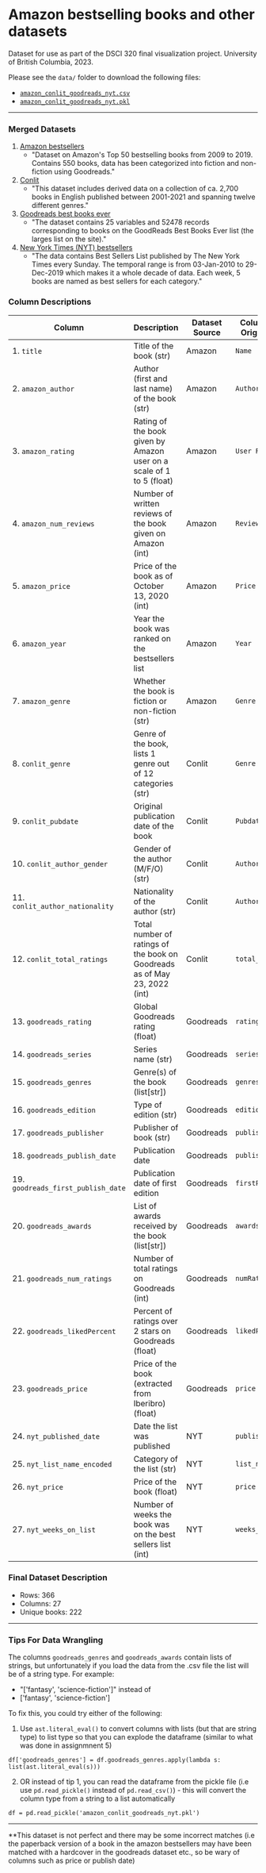 # Amazon bestselling books and other datasets

Dataset for use as part of the DSCI 320 final visualization project. University of British Columbia, 2023. 

Please see the `data/` folder to download the following files: 
- [`amazon_conlit_goodreads_nyt.csv`](https://github.com/shlrley/amazon_bestsellers/blob/main/data/amazon_conlit_goodreads_nyt.csv)
- [`amazon_conlit_goodreads_nyt.pkl`](https://github.com/shlrley/amazon_bestsellers/blob/main/data/amazon_conlit_goodreads_nyt.pkl)

---

### **Merged Datasets**

1. [Amazon bestsellers](https://www.kaggle.com/datasets/sootersaalu/amazon-top-50-bestselling-books-2009-2019) 
   - "Dataset on Amazon's Top 50 bestselling books from 2009 to 2019. Contains 550 books, data has been categorized into fiction and non-fiction using Goodreads."  
2. [Conlit](https://figshare.com/articles/dataset/CONLIT/21166171/1?file=37535605)
   - "This dataset includes derived data on a collection of ca. 2,700 books in English published between 2001-2021 and spanning twelve different genres."
3. [Goodreads best books ever](https://zenodo.org/record/4265096#.ZAgSxOzMKvA)
   - "The dataset contains 25 variables and 52478 records corresponding to books on the GoodReads Best Books Ever list (the larges list on the site)."
4. [New York Times (NYT) bestsellers](https://www.kaggle.com/datasets/dhruvildave/new-york-times-best-sellers)
   - "The data contains Best Sellers List published by The New York Times every Sunday. The temporal range is from 03-Jan-2010 to 29-Dec-2019 which makes it a whole decade of data. Each week, 5 books are named as best sellers for each category."

### **Column Descriptions**

| Column      | Description | Dataset Source | Column Name in Original Dataset |
| ----------- | ----------- |  -----------   |  -----------   |
| 1. `title` | Title of the book (str) | Amazon | `Name` | 
| 2. `amazon_author` | Author (first and last name) of the book (str) | Amazon | `Author` | 
| 3. `amazon_rating` | Rating of the book given by Amazon user on a scale of 1 to 5 (float) | Amazon | `User Rating` | 
| 4. `amazon_num_reviews` | Number of written reviews of the book given on Amazon (int) | Amazon | `Reviews` | 
| 5. `amazon_price`  | Price of the book as of October 13, 2020 (int) | Amazon | `Price` | 
| 6. `amazon_year` | Year the book was ranked on the bestsellers list | Amazon | `Year` | 
| 7. `amazon_genre` | Whether the book is fiction or non-fiction (str) | Amazon | `Genre` | 
| 8. `conlit_genre` | Genre of the book, lists 1 genre out of 12 categories (str) | Conlit | `Genre` | 
| 9. `conlit_pubdate` | Original publication date of the book | Conlit | `Pubdate` | 
| 10. `conlit_author_gender` | Gender of the author (M/F/O) (str) | Conlit | `Author_Gender` | 
| 11. `conlit_author_nationality` | Nationality of the author (str) | Conlit | `Author_Nationality` | 
| 12. `conlit_total_ratings` | Total number of ratings of the book on Goodreads as of May 23, 2022 (int) | Conlit | `total_ratings` | 
| 13. `goodreads_rating` | Global Goodreads rating (float) | Goodreads | `rating` | 
| 14. `goodreads_series` | Series name (str) | Goodreads | `series` | 
| 15. `goodreads_genres` | Genre(s) of the book (list[str]) | Goodreads | `genres` | 
| 16. `goodreads_edition` | Type of edition (str) | Goodreads | `edition` | 
| 17. `goodreads_publisher` | Publisher of book (str) | Goodreads | `publisher` | 
| 18. `goodreads_publish_date` | Publication date | Goodreads | `publishDate` | 
| 19. `goodreads_first_publish_date` | Publication date of first edition | Goodreads | `firstPublishDate` | 
| 20. `goodreads_awards` | List of awards received by the book (list[str]) | Goodreads | `awards` | 
| 21. `goodreads_num_ratings` | Number of total ratings on Goodreads (int) | Goodreads | `numRatings` | 
| 22. `goodreads_likedPercent` | Percent of ratings over 2 stars on Goodreads (float) | Goodreads | `likedPercent` | 
| 23. `goodreads_price` | Price of the book (extracted from Iberibro) (float) | Goodreads | `price` | 
| 24. `nyt_published_date` | Date the list was published | NYT | `published_date` | 
| 25. `nyt_list_name_encoded` | Category of the list (str) | NYT | `list_name_encoded` | 
| 26. `nyt_price` | Price of the book (float) | NYT | `price` | 
| 27. `nyt_weeks_on_list` | Number of weeks the book was on the best sellers list (int) | NYT | `weeks_on_list` | 


### **Final Dataset Description**
- Rows: 366 
- Columns: 27 
- Unique books: 222 

---

### **Tips For Data Wrangling**

The columns `goodreads_genres` and `goodreads_awards` contain lists of strings, but unfortunately if you load the data from the .csv file the list will be of a string type. For example: 
- "['fantasy', 'science-fiction']" instead of 
- ['fantasy', 'science-fiction']

To fix this, you could try either of the following: 

1. Use `ast.literal_eval()` to convert columns with lists (but that are string type) to list type so that you can explode the dataframe (similar to what was done in assignmnent 5) 

```
df['goodreads_genres'] = df.goodreads_genres.apply(lambda s: list(ast.literal_eval(s)))
```

2. OR instead of tip 1, you can read the dataframe from the pickle file (i.e use `pd.read_pickle()` instead of `pd.read_csv()`) - this will convert the column type from a string to a list automatically 

```
df = pd.read_pickle('amazon_conlit_goodreads_nyt.pkl')
```

---

**This dataset is not perfect and there may be some incorrect matches (i.e the paperback version of a book in the amazon bestsellers may have been matched with a hardcover in the goodreads dataset etc., so be wary of columns such as price or publish date)

